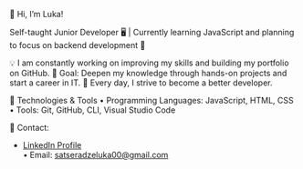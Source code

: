 👋 Hi, I’m Luka!

Self-taught Junior Developer 🖥️ | Currently learning JavaScript and planning to focus on backend development 🚀

💡 I am constantly working on improving my skills and building my portfolio on GitHub.
🎯 Goal: Deepen my knowledge through hands-on projects and start a career in IT.
🌱 Every day, I strive to become a better developer.

🔧 Technologies & Tools
	•	Programming Languages: JavaScript, HTML, CSS
	•	Tools: Git, GitHub, CLI, Visual Studio Code

 📧 Contact:
  - [LinkedIn Profile](https://www.linkedin.com/in/satseradze-luka/)  
	•	Email: satseradzeluka00@gmail.com
